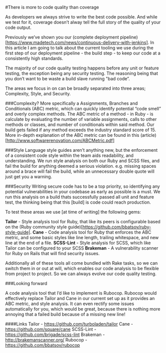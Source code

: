 #There is more to code quality than coverage

As developers we always strive to write the best code possible. And while we test for it, coverage doesn’t alway tell the full story of the quality of your code output.

Previously we’ve shown you our (complete deployment pipeline)[https://www.madetech.com/news/continuous-delivery-with-jenkins]. In this article I am going to talk about the current tooling we use during the first step of our deployment pipeline - the build step - to keep our code at a consistently high standards.

The majority of our code quality testing happens before any unit or feature testing, the exception being any security testing. The reasoning being that you don’t want to be waste a build slave running "bad code”.

The areas we focus in on can be broadly separated into three areas; Complexity, Style, and Security.

###Complexity?
More specifically a Assignments, Branches and Conditionals (ABC) metric, which can quickly identify potential “code smell” and overly complex methods. The ABC metric of a method - in Ruby - is calculate by evaluating the number of variable assignments, calls to other methods or classes, and number of conditionals within said method. Our build gets failed if any method exceeds the industry standard score of 15. More in-depth explanation of the ABC metric can be found in this (article)[http://www.softwarerenovation.com/ABCMetric.pdf]

###Style
Language style guides aren’t anything new, but the enforcement of a consistent code style within the team aids readability, and  understanding. We run style analysis on both our Ruby and SCSS files, and fail the build for anything deemed a serious violation. e.g. missing spaces around a brace will fail the build, while an unnecessary double quote will just get you a warning.

###Security
Writing secure code has to be a top priority, so identifying any potential vulnerabilities in your codebase as early as possible is a must. We run this analysis on a build thats successfully passed all unit and feature test, the thinking being that this [build] is code could reach production.

To test these areas we use [at time of writing] the following gems:

**Tailor** - Style analysis tool for Ruby, that like its peers is configurable based on the (Ruby community style guide)[https://github.com/bbatsov/ruby-style-guide].
**Cane** - Code analysis tool for Ruby that enforces the ABC metric, and some basic styles like line length, trailing whitespace, and new line at the end of a file.
**SCSS-Lint** - Style analysis for SCSS, which like Tailor can be configured to your SCSS
**Brakeman** - A vulnerability scanner for Ruby on Rails that will find security issues.

Additionally all of these tools all come bundled with Rake tasks, so we can switch them in or out at will, which enables our code analysis to be flexible from project to project. So we can always evolve our code quality testing.

###Looking forward

A code analysis tool that I’d like to implement is Rubocop. Rubocop would effectively replace Tailor and Cane in our current set up as it provides an ABC metric, and style analysis. It can even rectify some issues automatically for you, which would be great, because there is nothing more annoying that a failed build because of a missing new line!

####Links
Tailor - https://github.com/turboladen/tailor
Cane - https://github.com/square/cane
SCSS-Lint - https://github.com/brigade/scss-lint
Brakeman - http://brakemanscanner.org/
Rubocop - https://github.com/bbatsov/rubocop